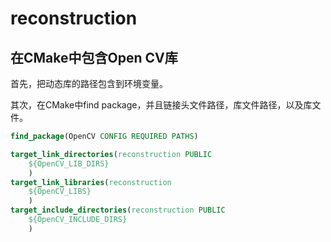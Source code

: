 # reconstruction

## 在CMake中包含Open CV库

首先，把动态库的路径包含到环境变量。

其次，在CMake中find package，并且链接头文件路径，库文件路径，以及库文件。

```cmake
find_package(OpenCV CONFIG REQUIRED PATHS)

target_link_directories(reconstruction PUBLIC
    ${OpenCV_LIB_DIRS}
    )
target_link_libraries(reconstruction
    ${OpenCV_LIBS}
    )
target_include_directories(reconstruction PUBLIC
    ${OpenCV_INCLUDE_DIRS}
    )
```



